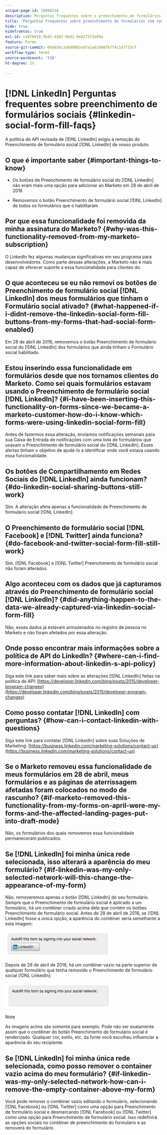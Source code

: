 ```yaml
---
unique-page-id: 10098238
description: Perguntas frequentes sobre o preenchimento de formulários no LinkedIn Social - Documentação do Marketo - Documentação do produto
title: 'Perguntas frequentes sobre preenchimento de formulários com rede social: LinkedIn'
hide: true
hidefromtoc: true
exl-id: ce87b918-5b45-418f-9b42-8e8275f2e60a
feature: Forms
source-git-commit: 09a656c3a0d0002edfa1a61b987bff4c1dff33cf
workflow-type: tm+mt
source-wordcount: '518'
ht-degree: 1%

---
```


# [!DNL LinkedIn] Perguntas frequentes sobre preenchimento de formulários sociais {#linkedin-social-form-fill-faqs}

A política de API revisada de [!DNL LinkedIn] exigiu a remoção do Preenchimento de formulário social [!DNL LinkedIn] de nosso produto.

## O que é importante saber {#important-things-to-know}

* Os botões de Preenchimento de formulário social do [!DNL LinkedIn] não eram mais uma opção para adicionar ao Marketo em 28 de abril de 2016

* Removemos o botão Preenchimento de formulário social [!DNL LinkedIn] de todos os formulários que o habilitaram

## Por que essa funcionalidade foi removida da minha assinatura do Marketo? {#why-was-this-functionality-removed-from-my-marketo-subscription}

O LinkedIn fez algumas mudanças significativas em seu programa para desenvolvedores. Como parte dessas alterações, a Marketo não é mais capaz de oferecer suporte a essa funcionalidade para clientes do.

## O que aconteceu se eu não removi os botões de Preenchimento de formulário social [!DNL LinkedIn] dos meus formulários que tinham o Formulário social ativado? {#what-happened-if-i-didnt-remove-the-linkedin-social-form-fill-buttons-from-my-forms-that-had-social-form-enabled}

Em 28 de abril de 2016, removemos o botão Preenchimento de formulário social do [!DNL LinkedIn] dos formulários que ainda tinham o Formulário social habilitado.

## Estou inserindo essa funcionalidade em formulários desde que nos tornamos clientes do Marketo. Como sei quais formulários estavam usando o Preenchimento de formulário social [!DNL LinkedIn]? {#i-have-been-inserting-this-functionality-on-forms-since-we-became-a-marketo-customer-how-do-i-know-which-forms-were-using-linkedin-social-form-fill}

Antes de fazermos essa alteração, enviamos notificações semanais para sua Caixa de Entrada de notificações com uma lista de formulários que usavam o Preenchimento de formulário social do [!DNL LinkedIn]. Esses alertas tinham o objetivo de ajudá-lo a identificar onde você estava usando essa funcionalidade.

## Os botões de Compartilhamento em Redes Sociais do [!DNL LinkedIn] ainda funcionam? {#do-linkedin-social-sharing-buttons-still-work}

Sim. A alteração afeta apenas a funcionalidade de Preenchimento de formulário social [!DNL LinkedIn].

## O Preenchimento de formulário social [!DNL Facebook] e [!DNL Twitter] ainda funciona? {#do-facebook-and-twitter-social-form-fill-still-work}

Sim. [!DNL Facebook] e [!DNL Twitter] Preenchimento de formulário social não foram alterados.

## Algo aconteceu com os dados que já capturamos através do Preenchimento de formulário social [!DNL LinkedIn]? {#did-anything-happen-to-the-data-we-already-captured-via-linkedin-social-form-fill}

Não, esses dados já estavam armazenados no registro de pessoa no Marketo e não foram afetados por essa alteração.

## Onde posso encontrar mais informações sobre a política de API do LinkedIn? {#where-can-i-find-more-information-about-linkedin-s-api-policy}

Siga este link para saber mais sobre as alterações [!DNL LinkedIn] feitas na política de API: [https://developer.linkedin.com/blog/posts/2015/developer-program-changes](https://developer.linkedin.com/blog/posts/2015/developer-program-changes)

## Como posso contatar [!DNL LinkedIn] com perguntas? {#how-can-i-contact-linkedin-with-questions}

Siga este link para contatar [!DNL LinkedIn] sobre suas Soluções de Marketing: [https://business.linkedin.com/marketing-solutions/contact-us](https://business.linkedin.com/marketing-solutions/contact-us)

## Se o Marketo removeu essa funcionalidade de meus formulários em 28 de abril, meus formulários e as páginas de aterrissagem afetadas foram colocados no modo de rascunho? {#if-marketo-removed-this-functionality-from-my-forms-on-april-were-my-forms-and-the-affected-landing-pages-put-into-draft-mode}

Não, os formulários dos quais removemos essa funcionalidade permaneceram publicados.

## Se [!DNL LinkedIn] foi minha única rede selecionada, isso alterará a aparência do meu formulário? {#if-linkedin-was-my-only-selected-network-will-this-change-the-appearance-of-my-form}

Não, removeremos apenas o botão [!DNL LinkedIn] do seu formulário. Sempre que o Preenchimento de formulário social é aplicado a um formulário, há um contêiner criado acima dele que contém os botões Preenchimento de formulário social. Antes de 28 de abril de 2016, se [!DNL LinkedIn] fosse a única opção, a aparência do contêiner seria semelhante a esta imagem:

![—](assets/one.png)

Depois de 28 de abril de 2016, há um contêiner vazio na parte superior de qualquer formulário que tenha removido o Preenchimento de formulário social [!DNL LinkedIn]:

![—](assets/two.png)

>[!NOTE]
>
>As imagens acima são somente para exemplo. Pode não ser exatamente assim que o contêiner do botão Preenchimento de formulário social é renderizado. Qualquer cor, estilo, etc. da fonte você escolheu influenciar a aparência do seu recipiente.

## Se [!DNL LinkedIn] foi minha única rede selecionada, como posso remover o container vazio acima do meu formulário? {#if-linkedin-was-my-only-selected-network-how-can-i-remove-the-empty-container-above-my-form}

Você pode remover o contêiner vazio editando o formulário, selecionando [!DNL Facebook] ou [!DNL Twitter] como uma opção para Preenchimento de formulário social e desmarcando [!DNL Facebook] ou [!DNL Twitter] como uma opção para Preenchimento de formulário social. Isso redefinirá as opções sociais no contêiner de preenchimento do formulário e as removerá do formulário.
